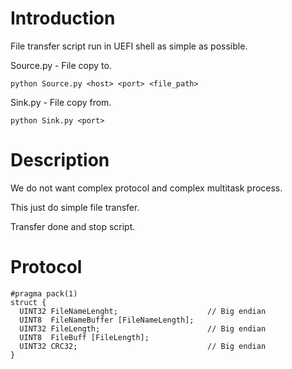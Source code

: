 # Introduction
File transfer script run in UEFI shell as simple as possible.

Source.py - File copy to.
```
python Source.py <host> <port> <file_path>
```

Sink.py - File copy from.
```
python Sink.py <port>
```

# Description
We do not want complex protocol and complex multitask process.

This just do simple file transfer.

Transfer done and stop script.

# Protocol
```
#pragma pack(1)
struct {
  UINT32 FileNameLenght;                    // Big endian
  UINT8  FileNameBuffer [FileNameLength];
  UINT32 FileLength;                        // Big endian
  UINT8  FileBuff [FileLength];
  UINT32 CRC32;                             // Big endian
}

```